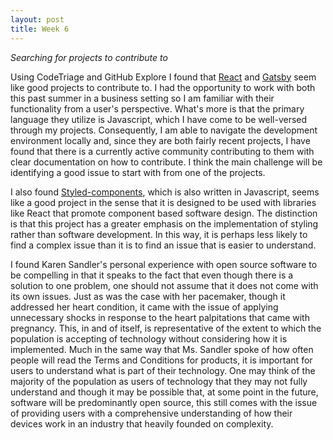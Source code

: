 ```yaml
---
layout: post
title: Week 6
---
```



*Searching for projects to contribute to*

<!--
It is time to start searching for projects. The above readings will help guide you in what to look for in a project.
I will provide suggestions for where and how to look. In this week's blog, write about which projects you looked at, why you rejected them, which are still possible, and which look good to you. Treat your blog like a diary this week. Also comment on the talk by Karen Sandler.
-->
Using CodeTriage and GitHub Explore I found that [React][1] and [Gatsby][2] seem like good projects to contribute to. I had the opportunity to work with both this past summer in a business setting so I am familiar with their functionality from a user's perspective. What's more is that the primary language they utilize is Javascript, which I have come to be well-versed through my projects. Consequently, I am able to navigate the development environment locally and, since they are both fairly recent projects, I have found that there is a currently active community contributing to them with clear documentation on how to contribute. I think the main challenge will be identifying a good issue to start with from one of the projects.

I also found [Styled-components][3], which is also written in Javascript, seems like a good project in the sense that it is designed to be used with libraries like React that promote component based software design. The distinction is that this project has a greater emphasis on the implementation of styling rather than software development. In this way, it is perhaps less likely to find a complex issue than it is to find an issue that is easier to understand.

I found Karen Sandler's personal experience with open source software to be compelling in that it speaks to the fact that even though there is a solution to one problem, one should not assume that it does not come with its own issues. Just as was the case with her pacemaker, though it addressed her heart condition, it came with the issue of applying unnecessary shocks in response to the heart palpitations that came with pregnancy. This, in and of itself, is representative of the extent to which the population is accepting of technology without considering how it is implemented. Much in the same way that Ms. Sandler spoke of how often people will read the Terms and Conditions for products, it is important for users to understand what is part of their technology. One may think of the majority of the population as users of technology that they may not fully understand and though it may be possible that, at some point in the future, software will be predominantly open source, this still comes with the issue of providing users with a comprehensive understanding of how their devices work in an industry that heavily founded on complexity.


[1]: https://github.com/facebook/react
[2]: https://github.com/gatsbyjs/gatsby
[3]: https://github.com/styled-components/styled-components
